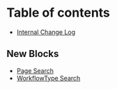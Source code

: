 # Table of contents

* [Internal Change Log](README.md)

## New Blocks <a href="#blocks" id="blocks"></a>

* [Page Search](blocks/page-search.md)
* [WorkflowType Search](blocks/workflowtype-search.md)
